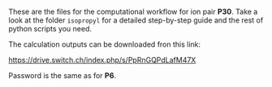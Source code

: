 These are the files for the computational workflow for ion pair **P30**. Take a look at the folder `isopropyl` for a detailed step-by-step guide and the rest of python scripts you need.

The calculation outputs can be downloaded fron this link:

https://drive.switch.ch/index.php/s/PpRnGQPdLafM47X

Password is the same as for **P6**.
